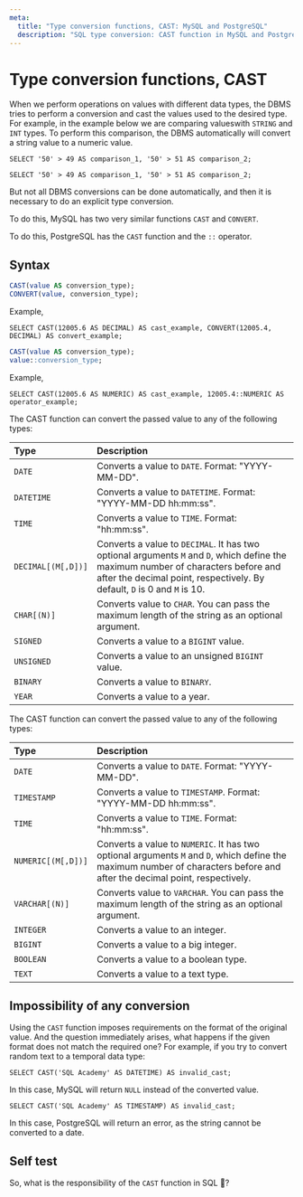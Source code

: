 ```yaml
---
meta:
  title: "Type conversion functions, CAST: MySQL and PostgreSQL"
  description: "SQL type conversion: CAST function in MySQL and PostgreSQL, CONVERT in MySQL. Data types for conversion, syntax and examples."
---
```


# Type conversion functions, CAST

When we perform operations on values ​​with different data types, the DBMS tries to perform a conversion and cast the values ​​used to the desired type.
For example, in the example below we are comparing values ​​with `STRING` and `INT` types. To perform this comparison, the DBMS automatically
will convert a string value to a numeric value.

<MySQLOnly>

```sql-executable
SELECT '50' > 49 AS comparison_1, '50' > 51 AS comparison_2;
```

</MySQLOnly>

<PostgreSQLOnly>

```sql-executable
SELECT '50' > 49 AS comparison_1, '50' > 51 AS comparison_2;
```

</PostgreSQLOnly>

But not all DBMS conversions can be done automatically, and then it is necessary to do an explicit type conversion.

<MySQLOnly>

To do this, MySQL has two very similar functions `CAST` and `CONVERT`.

</MySQLOnly>

<PostgreSQLOnly>

To do this, PostgreSQL has the `CAST` function and the `::` operator.

</PostgreSQLOnly>

## Syntax

<MySQLOnly>

```sql
CAST(value AS conversion_type);
CONVERT(value, conversion_type);
```

Example,

```sql-executable
SELECT CAST(12005.6 AS DECIMAL) AS cast_example, CONVERT(12005.4, DECIMAL) AS convert_example;
```

</MySQLOnly>

<PostgreSQLOnly>

```sql
CAST(value AS conversion_type);
value::conversion_type;
```

Example,

```sql-executable
SELECT CAST(12005.6 AS NUMERIC) AS cast_example, 12005.4::NUMERIC AS operator_example;
```

</PostgreSQLOnly>

<MySQLOnly>

The CAST function can convert the passed value to any of the following types:

| Type               | Description                                                                                                                                                                                                   |
| :----------------- | :------------------------------------------------------------------------------------------------------------------------------------------------------------------------------------------------------------ |
| `DATE`             | Converts a value to `DATE`. Format: "YYYY-MM-DD".                                                                                                                                                             |
| `DATETIME`         | Converts a value to `DATETIME`. Format: "YYYY-MM-DD hh:mm:ss".                                                                                                                                                |
| `TIME`             | Converts a value to `TIME`. Format: "hh:mm:ss".                                                                                                                                                               |
| `DECIMAL[(M[,D])]` | Converts a value to `DECIMAL`. It has two optional arguments `M` and `D`, which define the maximum number of characters before and after the decimal point, respectively. By default, `D` is 0 and `M` is 10. |
| `CHAR[(N)]`        | Converts value to `CHAR`. You can pass the maximum length of the string as an optional argument.                                                                                                              |
| `SIGNED`           | Converts a value to a `BIGINT` value.                                                                                                                                                                         |
| `UNSIGNED`         | Converts a value to an unsigned `BIGINT` value.                                                                                                                                                               |
| `BINARY`           | Converts a value to `BINARY`.                                                                                                                                                                                 |
| `YEAR`             | Converts a value to a year.                                                                                                                                                                                   |

</MySQLOnly>

<PostgreSQLOnly>

The CAST function can convert the passed value to any of the following types:

| Type               | Description                                                                                                                                                               |
| :----------------- | :------------------------------------------------------------------------------------------------------------------------------------------------------------------------ |
| `DATE`             | Converts a value to `DATE`. Format: "YYYY-MM-DD".                                                                                                                         |
| `TIMESTAMP`        | Converts a value to `TIMESTAMP`. Format: "YYYY-MM-DD hh:mm:ss".                                                                                                           |
| `TIME`             | Converts a value to `TIME`. Format: "hh:mm:ss".                                                                                                                           |
| `NUMERIC[(M[,D])]` | Converts a value to `NUMERIC`. It has two optional arguments `M` and `D`, which define the maximum number of characters before and after the decimal point, respectively. |
| `VARCHAR[(N)]`     | Converts value to `VARCHAR`. You can pass the maximum length of the string as an optional argument.                                                                       |
| `INTEGER`          | Converts a value to an integer.                                                                                                                                           |
| `BIGINT`           | Converts a value to a big integer.                                                                                                                                        |
| `BOOLEAN`          | Converts a value to a boolean type.                                                                                                                                       |
| `TEXT`             | Converts a value to a text type.                                                                                                                                          |

</PostgreSQLOnly>

## Impossibility of any conversion

Using the `CAST` function imposes requirements on the format of the original value. And the question immediately arises,
what happens if the given format does not match the required one?
For example, if you try to convert random text to a temporal data type:

<MySQLOnly>

```sql-executable
SELECT CAST('SQL Academy' AS DATETIME) AS invalid_cast;
```

In this case, MySQL will return `NULL` instead of the converted value.

</MySQLOnly>

<PostgreSQLOnly>

```sql-executable
SELECT CAST('SQL Academy' AS TIMESTAMP) AS invalid_cast;
```

In this case, PostgreSQL will return an error, as the string cannot be converted to a date.

</PostgreSQLOnly>

## Self test

So, what is the responsibility of the `CAST` function in SQL 🧐?
